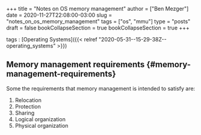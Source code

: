 +++
title = "Notes on OS memory management"
author = ["Ben Mezger"]
date = 2020-11-27T22:08:00-03:00
slug = "notes_on_os_memory_management"
tags = ["os", "mmu"]
type = "posts"
draft = false
bookCollapseSection = true
bookCollapseSection = true
+++

tags
: [Operating Systems]({{< relref "2020-05-31--15-29-38Z--operating_systems" >}})

## Memory management requirements {#memory-management-requirements}

Some the requirements that memory management is intended to satisfy are:

1.  Relocation
2.  Protection
3.  Sharing
4.  Logical organization
5.  Physical organization

